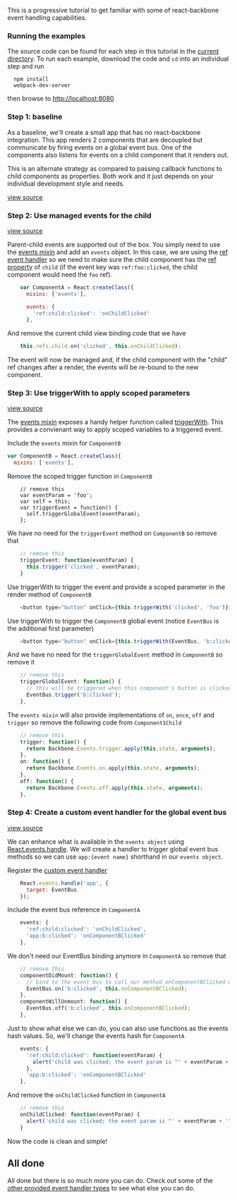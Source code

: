 This is a progressive tutorial to get familiar with some of react-backbone event handling capabilities.


### Running the examples
The source code can be found for each step in this tutorial in the [current directory](./).  To run each example, download the code and ```cd``` into an individual step and run

```
  npm install
  webpack-dev-server
```

then browse to [http://localhost:8080](http://localhost:8080)


### Step 1: baseline

As a baseline, we'll create a small app that has no react-backbone integration.  This app renders 2 components that are decoupled but communicate by firing events on a global event bus.  One of the components also listens for events on a child component that it renders out.

This is an alternate strategy as compared to passing callback functions to child components as properties.  Both work and it just depends on your individual development style and needs.

[view source](./step1/example.js)


### Step 2: Use managed events for the child

[view source](./step2/example.js)

Parent-child events are supported out of the box.  You simply need to use the [events mixin](http://jhudson8.github.io/fancydocs/index.html#project/jhudson8/react-backbone/bundle/jhudson8/react-events/package/events?focus=outline) and add an ```events``` object.  In this case, we are using the [ref event handler](http://jhudson8.github.io/fancydocs/index.html#project/jhudson8/react-backbone/bundle/jhudson8/react-events/package/component%20by%20ref%20events?focus=outline) so we need to make sure the child component has the [ref property](http://facebook.github.io/react/docs/more-about-refs.html) of ```child``` (if the event key was ```ref:foo:clicked```, the child component would need the ```foo``` ref).

```javascript
    var ComponentA = React.createClass({
      mixins: ['events'],

      events: {
        'ref:child:clicked': 'onChildClicked'
      },
```

And remove the current child view binding code that we have

```javascript
    this.refs.child.on('clicked', this.onChildClicked);
```

The event will now be managed and, if the child component with the "child" ref changes after a render, the events will be re-bound to the new component.


### Step 3: Use triggerWith to apply scoped parameters

[view source](./step3/example.js)

The [events mixin](http://jhudson8.github.io/fancydocs/index.html#project/jhudson8/react-backbone/bundle/jhudson8/react-events/package/events?focus=outline) exposes a handy helper function called [triggerWith](http://jhudson8.github.io/fancydocs/index.html#project/jhudson8/react-backbone/bundle/jhudson8/react-events/method/events/triggerWith?focus=outline).  This provides a convienant way to apply scoped variables to a triggered event.

Include the ```events``` mixin for ```ComponentB```

```javascript
var ComponentB = React.createClass({
  mixins: ['events'],
```

Remove the scoped trigger function in ```ComponentB```

```
    // remove this
    var eventParam = 'foo';
    var self = this;
    var triggerEvent = function() {
      self.triggerGlobalEvent(eventParam);
    };
```

We have no need for the ```triggerEvent``` method on ```ComponentB``` so remove that

```javascript
    // remove this
    triggerEvent: function(eventParam) {
      this.trigger('clicked', eventParam);
    }
```

Use triggerWith to trigger the event and provide a scoped parameter in the render method of ```ComponentB```

```javascript
    <button type="button" onClick={this.triggerWith('clicked', 'foo')}>click me: Component1Child</button>
```

Use triggerWith to trigger the ```ComponentB``` global event (notice ```EventBus``` is the additional first parameter)

```javascript
    <button type="button" onClick={this.triggerWith(EventBus, 'b:clicked')}>Click me: ComponentB</button>
```

And we have no need for the ```triggerGlobalEvent``` method in ```ComponentB``` so remove it

```javascript
    // remove this
    triggerGlobalEvent: function() {
      // this will be triggered when this component's button is clicked
      EventBus.trigger('b:clicked');
    },
```


The ```events mixin``` will also provide implementations of ```on```, ```once```, ```off``` and ```trigger``` so remove the following code from ```Component1Child```

```javascript
    // remove this
    trigger: function() {
      return Backbone.Events.trigger.apply(this.state, arguments);
    },
    on: function() {
      return Backbone.Events.on.apply(this.state, arguments);
    },
    off: function() {
      return Backbone.Events.off.apply(this.state, arguments);
    },
```


### Step 4: Create a custom event handler for the global event bus

[view source](./step4/example.js)

We can enhance what is available in the ```events object``` using [React.events.handle](http://jhudson8.github.io/fancydocs/index.html#project/jhudson8/react-backbone/bundle/jhudson8/react-events/method/React.events/handle?focus=outline).  We will create a handler to trigger global event bus methods so we can use ```app:{event name}``` shorthand in our ```events object```.

Register the [custom event handler](http://jhudson8.github.io/fancydocs/index.html#project/jhudson8/react-backbone/bundle/jhudson8/react-events/package/application%20events?focus=outline)

```javascript
    React.events.handle('app', {
      target: EventBus
    });
```

Include the event bus reference in ```ComponentA```

```javascript
    events: {
      'ref:child:clicked': 'onChildClicked',
      'app:b:clicked': 'onComponentBClicked'
    },
```

We don't need our EventBus binding anymore in ```ComponentA``` so remove that

```javascript
    // remove this
    componentDidMount: function() {
      // bind to the event bus to call our method onComponentBClicked when the global event "b:clicked" is triggered
      EventBus.on('b:clicked', this.onComponentBClicked);
    },
    componentWillUnmount: function() {
      EventBus.off('b:clicked', this.onComponentBClicked);
    },
```

Just to show what else we can do, you can also use functions as the events hash values.  So, we'll change the events hash for ```ComponentA```

```javascript
    events: {
      'ref:child:clicked': function(eventParam) {
        alert('child was clicked; the event param is "' + eventParam + '"');
      },
      'app:b:clicked': 'onComponentBClicked'
    },
```

And remove the ```onChildClicked``` function in ```ComponentA```

```javascript
    // remove this
    onChildClicked: function(eventParam) {
      alert('child was clicked; the event param is "' + eventParam + '"');
    }
```

Now the code is clean and simple!


## All done
All done but there is so much more you can do.  Check out some of the [other provided event handler types](http://jhudson8.github.io/fancydocs/index.html#project/jhudson8/react-backbone/bundle/jhudson8/react-events/api/Event%20Binding%20Definitions?focus=outline) to see what else you can do.
